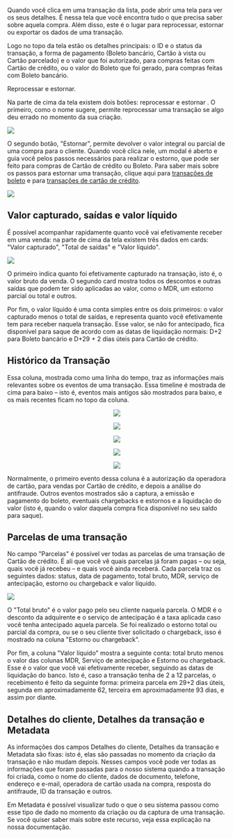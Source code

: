 Quando você clica em uma transação da lista, pode abrir uma tela para ver os seus detalhes. É nessa tela que você encontra tudo o que precisa saber sobre aquela compra. Além disso, este é o lugar para reprocessar, estornar ou exportar os dados de uma transação.

Logo no topo da tela estão os detalhes principais: o ID e o status da transação, a forma de pagamento (Boleto bancário, Cartão à vista ou Cartão parcelado) e o valor que foi autorizado, para compras feitas com Cartão de crédito, ou o valor do Boleto que foi gerado, para compras feitas com Boleto bancário.

Reprocessar e estornar.

Na parte de cima da tela existem dois botões: reprocessar e estornar . O primeiro, como o nome sugere, permite reprocessar uma transação se algo deu errado no momento da sua criação. 

<img src="img/Transações/Vendo os detalhes de uma transacao/Reprocessar.png" />

O segundo botão, "Estornar", permite devolver o valor integral ou parcial de uma compra para o cliente. Quando você clica nele, um modal é aberto e guia você pelos passos necessários para realizar o estorno, que pode ser feito para compras de Cartão de crédito ou Boleto. Para saber mais sobre os passos para estornar uma transação, clique aqui para [transações de boleto](https://github.com/pagarme/Manual-Pilot-Alfa/blob/master/Transacoes/Estornando%20transa%C3%A7%C3%B5es%20de%20Boleto.md) e para [transações de cartão de crédito](https://github.com/pagarme/Manual-Pilot-Alfa/blob/master/Transacoes/Estornando%20transa%C3%A7%C3%B5es%20de%20Cart%C3%A3o%20de%20cr%C3%A9dito.md). 

<img src="img/Transações/Vendo os detalhes de uma transacao/Estornar.png" />

## Valor capturado, saídas e valor líquido
É possível acompanhar rapidamente quanto você vai efetivamente receber em uma venda: na parte de cima da tela existem três dados em cards: "Valor capturado", "Total de saídas" e "Valor líquido".

<img src="img/Transações/Vendo os detalhes de uma transacao/Cards.png" />

O primeiro indica quanto foi efetivamente capturado na transação, isto é, o valor bruto da venda. O segundo card mostra todos os descontos e outras saídas que podem ter sido aplicadas ao valor, como o MDR, um estorno parcial ou total e outros.

Por fim, o valor líquido é uma conta simples entre os dois primeiros: o valor capturado menos o total de saídas, e representa quanto você efetivamente tem para receber naquela transação. Esse valor, se não for antecipado, fica disponível para saque de acordo com as datas de liquidação normais: D+2 para Boleto bancário e D+29 + 2 dias úteis para Cartão de crédito.

## Histórico da Transação
Essa coluna, mostrada como uma linha do tempo, traz as informações mais relevantes sobre os eventos de uma transação. Essa timeline é mostrada de cima para baixo – isto é, eventos mais antigos são mostrados para baixo, e os mais recentes ficam no topo da coluna.

<p align="center"> <img src="img/Transações/Vendo os detalhes de uma transacao/Boleto.png" /> </p>
<p align="center">  <img src="img/Transações/Vendo os detalhes de uma transacao/CC.png" /> </p>
<p align="center">  <img src="img/Transações/Vendo os detalhes de uma transacao/CCCB.png" /> </p>
<p align="center"> <img src="img/Transações/Vendo os detalhes de uma transacao/E.png" /> </p>
<p align="center"> <img src="img/Transações/Vendo os detalhes de uma transacao/EP.png" /> </p>


Normalmente, o primeiro evento dessa coluna é a autorização da operadora de cartão, para vendas por Cartão de crédito, e depois a análise do antifraude. Outros eventos mostrados são a captura, a emissão e pagamento do boleto, eventuais chargebacks e estornos e a liquidação do valor (isto é, quando o valor daquela compra fica disponível no seu saldo para saque).

## Parcelas de uma transação
No campo "Parcelas" é possível ver todas as parcelas de uma transação de Cartão de crédito. É ali que você vê quais parcelas já foram pagas – ou seja, quais você já recebeu – e quais você ainda receberá. Cada parcela traz os seguintes dados: status, data de pagamento, total bruto, MDR, serviço de antecipação, estorno ou chargeback e valor líquido.

<img src="img/Transações/Vendo os detalhes de uma transacao/Parcelas.png"/>

O "Total bruto" é o valor pago pelo seu cliente naquela parcela. O MDR é o desconto da adquirente e o serviço de antecipação é a taxa aplicada caso você tenha antecipado aquela parcela. Se foi realizado o estorno total ou parcial da compra, ou se o seu cliente tiver solicitado o chargeback, isso é mostrado na coluna "Estorno ou chargeback".

Por fim, a coluna "Valor líquido" mostra a seguinte conta: total bruto menos o valor das colunas MDR, Serviço de antecipação e Estorno ou chargeback. Esse é o valor que você vai efetivamente receber, seguindo as datas de liquidação do banco. Isto é, caso a transação tenha de 2 a 12 parcelas, o recebimento é feito da seguinte forma: primeira parcela em 29+2 dias úteis, segunda em aproximadamente 62, terceira em aproximadamente 93 dias, e assim por diante.

## Detalhes do cliente, Detalhes da transação e Metadata
As informações dos campos Detalhes do cliente, Detalhes da transação e Metadata são fixas: isto é, elas são passadas no momento da criação da transação e não mudam depois. Nesses campos você pode ver todas as informações que foram passadas para o nosso sistema quando a transação foi criada, como o nome do cliente, dados de documento, telefone, endereço e e-mail, operadora de cartão usada na compra, resposta do antifraude, ID da transação e outros.

Em Metadata é possível visualizar tudo o que o seu sistema passou como esse tipo de dado no momento da criação ou da captura de uma transação. Se você quiser saber mais sobre este recurso, veja essa explicação na nossa documentação.
